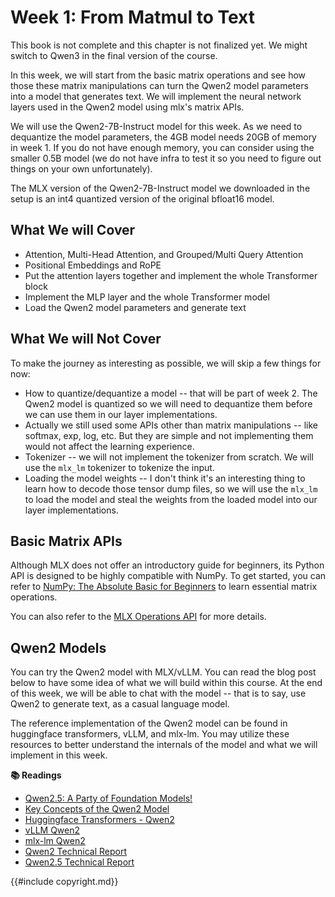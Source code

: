 # Week 1: From Matmul to Text

<div class="warning">

This book is not complete and this chapter is not finalized yet. We might switch to Qwen3 in the final version of the course.

</div>

In this week, we will start from the basic matrix operations and see how those these matrix manipulations can turn the
Qwen2 model parameters into a model that generates text. We will implement the neural network layers used in the Qwen2
model using mlx's matrix APIs.

We will use the Qwen2-7B-Instruct model for this week. As we need to dequantize the model parameters, the 4GB model needs
20GB of memory in week 1. If you do not have enough memory, you can consider using the smaller 0.5B model (we do not have
infra to test it so you need to figure out things on your own unfortunately).

The MLX version of the Qwen2-7B-Instruct model we downloaded in the setup is an int4 quantized version of the original bfloat16 model.

## What We will Cover

* Attention, Multi-Head Attention, and Grouped/Multi Query Attention
* Positional Embeddings and RoPE
* Put the attention layers together and implement the whole Transformer block
* Implement the MLP layer and the whole Transformer model
* Load the Qwen2 model parameters and generate text

## What We will Not Cover

To make the journey as interesting as possible, we will skip a few things for now:

* How to quantize/dequantize a model -- that will be part of week 2. The Qwen2 model is quantized so we will need to
  dequantize them before we can use them in our layer implementations.
* Actually we still used some APIs other than matrix manipulations -- like softmax, exp, log, etc. But they are simple
  and not implementing them would not affect the learning experience.
* Tokenizer -- we will not implement the tokenizer from scratch. We will use the `mlx_lm` tokenizer to tokenize the input.
* Loading the model weights -- I don't think it's an interesting thing to learn how to decode those tensor dump files, so
  we will use the `mlx_lm` to load the model and steal the weights from the loaded model into our layer implementations.

## Basic Matrix APIs

Although MLX does not offer an introductory guide for beginners, its Python API is designed to be highly compatible with NumPy. To get started, you can refer to [NumPy: The Absolute Basic for Beginners](https://numpy.org/doc/stable/user/absolute_beginners.html) to learn essential matrix operations.

You can also refer to the [MLX Operations API](https://ml-explore.github.io/mlx/build/html/python/ops.html#operations)
for more details.

## Qwen2 Models

You can try the Qwen2 model with MLX/vLLM. You can read the blog post below to have some idea of what we will build
within this course. At the end of this week, we will be able to chat with the model -- that is to say, use Qwen2 to
generate text, as a casual language model.

The reference implementation of the Qwen2 model can be found in huggingface transformers, vLLM, and mlx-lm. You may
utilize these resources to better understand the internals of the model and what we will implement in this week.

**📚 Readings**

- [Qwen2.5: A Party of Foundation Models!](https://qwenlm.github.io/blog/qwen2.5/)
- [Key Concepts of the Qwen2 Model](https://qwen.readthedocs.io/en/latest/getting_started/concepts.html)
- [Huggingface Transformers - Qwen2](https://github.com/huggingface/transformers/tree/main/src/transformers/models/qwen2)
- [vLLM Qwen2](https://github.com/vllm-project/vllm/blob/main/vllm/model_executor/models/qwen2.py)
- [mlx-lm Qwen2](https://github.com/ml-explore/mlx-lm/blob/main/mlx_lm/models/qwen2.py)
- [Qwen2 Technical Report](https://arxiv.org/pdf/2407.10671)
- [Qwen2.5 Technical Report](https://arxiv.org/pdf/2412.15115)

{{#include copyright.md}}

